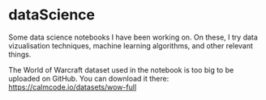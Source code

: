 # dataScience
Some data science notebooks I have been working on. On these, I try data vizualisation techniques, machine learning algorithms, and other relevant things.

The World of Warcraft dataset used in the notebook is too big to be uploaded on GitHub. You can download it there: https://calmcode.io/datasets/wow-full
